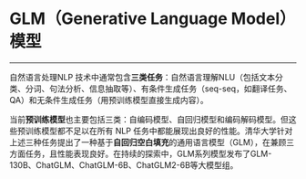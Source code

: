 # GLM（Generative Language Model） 模型


---

自然语言处理NLP 技术中通常包含**三类任务**：自然语言理解NLU（包括文本分类、分词、句法分析、信息抽取等）、有条件生成任务（seq-seq，如翻译任务、QA）和无条件生成任务（用预训练模型直接生成内容）。

当前**预训练模型**也主要包括三类：自编码模型、自回归模型和编码解码模型。但这些预训练模型都不足以在所有 NLP 任务中都能展现出良好的性能。清华大学针对上述三种任务提出了一种基于**自回归空白填充**的通用语言模型（GLM），在兼顾三方面任务，且性能表现良好。在持续的探索中，GLM系列模型发布了GLM-130B、ChatGLM、ChatGLM-6B、ChatGLM2-6B等大模型组。

